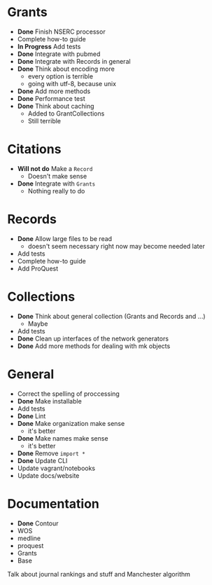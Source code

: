 # Grants
+ **Done** Finish NSERC processor
+ Complete how-to guide
+ **In Progress** Add tests
+ **Done** Integrate with pubmed
+ **Done** Integrate with Records in general
+ **Done** Think about encoding more
    - every option is terrible
    - going with utf-8, because unix
+ **Done** Add more methods
+ **Done** Performance test
+ **Done** Think about caching
    - Added to GrantCollections
    - Still terrible

# Citations
+ **Will not do** Make a `Record`
    - Doesn't make sense
+ **Done** Integrate with `Grants`
    - Nothing really to do

# Records
+ **Done** Allow large files to be read
    - doesn't seem necessary right now may become needed later
+ Add tests
+ Complete how-to guide
+ Add ProQuest

# Collections
+ **Done** Think about general collection (Grants and Records and ...)
    - Maybe
+ Add tests
+ **Done** Clean up interfaces of the network generators
+ **Done** Add more methods for dealing with mk objects

# General
+ Correct the spelling of proccessing
+ **Done** Make installable
+ Add tests
+ **Done** Lint
+ **Done** Make organization make sense
    - it's better
+ **Done** Make names make sense
    - it's better
+ **Done** Remove `import *`
+ **Done** Update CLI
+ Update vagrant/notebooks
+ Update docs/website

# Documentation
+ **Done** Contour
+ WOS
+ medline
+ proquest
+ Grants
+ Base

Talk about journal rankings and stuff and Manchester algorithm
